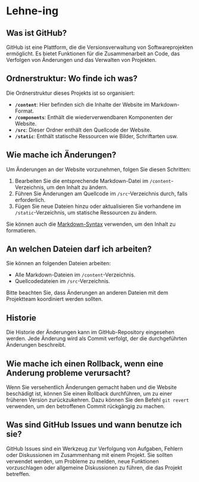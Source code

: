 # Lehne-ing

## Was ist GitHub?

GitHub ist eine Plattform, die die Versionsverwaltung von Softwareprojekten ermöglicht. Es bietet Funktionen für die Zusammenarbeit an Code, das Verfolgen von Änderungen und das Verwalten von Projekten.

## Ordnerstruktur: Wo finde ich was?

Die Ordnerstruktur dieses Projekts ist so organisiert:

- **`/content`**: Hier befinden sich die Inhalte der Website im Markdown-Format.
- **`/components`**: Enthält die wiederverwendbaren Komponenten der Website.
- **`/src`**: Dieser Ordner enthält den Quellcode der Website.
- **`/static`**: Enthält statische Ressourcen wie Bilder, Schriftarten usw.

## Wie mache ich Änderungen?

Um Änderungen an der Website vorzunehmen, folgen Sie diesen Schritten:

1. Bearbeiten Sie die entsprechende Markdown-Datei im `/content`-Verzeichnis, um den Inhalt zu ändern.
2. Führen Sie Änderungen am Quellcode im `/src`-Verzeichnis durch, falls erforderlich.
3. Fügen Sie neue Dateien hinzu oder aktualisieren Sie vorhandene im `/static`-Verzeichnis, um statische Ressourcen zu ändern.

Sie können auch die [Markdown-Syntax](https://www.markdownguide.org/basic-syntax) verwenden, um den Inhalt zu formatieren.

## An welchen Dateien darf ich arbeiten?

Sie können an folgenden Dateien arbeiten:

- Alle Markdown-Dateien im `/content`-Verzeichnis.
- Quellcodedateien im `/src`-Verzeichnis.

Bitte beachten Sie, dass Änderungen an anderen Dateien mit dem Projektteam koordiniert werden sollten.

## Historie

Die Historie der Änderungen kann im GitHub-Repository eingesehen werden. Jede Änderung wird als Commit verfolgt, der die durchgeführten Änderungen beschreibt.

## Wie mache ich einen Rollback, wenn eine Anderung probleme verursacht?

Wenn Sie versehentlich Änderungen gemacht haben und die Website beschädigt ist, können Sie einen Rollback durchführen, um zu einer früheren Version zurückzukehren. Dazu können Sie den Befehl `git revert` verwenden, um den betroffenen Commit rückgängig zu machen.

## Was sind GitHub Issues und wann benutze ich sie?

GitHub Issues sind ein Werkzeug zur Verfolgung von Aufgaben, Fehlern oder Diskussionen im Zusammenhang mit einem Projekt. Sie sollten verwendet werden, um Probleme zu melden, neue Funktionen vorzuschlagen oder allgemeine Diskussionen zu führen, die das Projekt betreffen.
